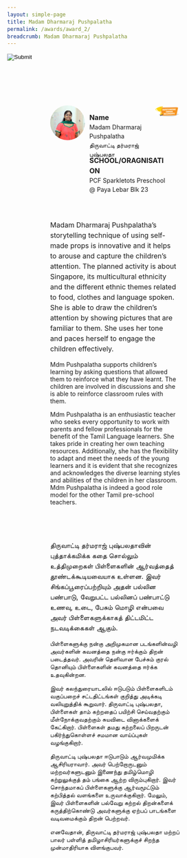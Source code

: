 ```yaml
---
layout: simple-page
title: Madam Dharmaraj Pushpalatha
permalink: /awards/award_2/
breadcrumb: Madam Dharmaraj Pushpalatha
---
```


<style>
    .wrapper {
        display: grid;
        margin-top: 50px;
        margin-left: 100px;
        margin-right: 100px;
        grid-template-columns: 10% 10% 10% 10% 10% 10% 10% 10% 10% 10%;
        grid-template-rows: 100px 100px auto ;
    }

   .item1 {
        grid-column-start: 1;
        grid-column-end: 4;
        grid-row-start: 1;
        grid-row-end: 3;
        /* text-align: center; */
        margin-right: 10px;
    }

   .item2 {
        grid-column-start: 4;
        grid-column-end: 9;
        grid-row-start: 1;
        grid-row-end: 2;
        /* text-align: center; */
    }

   .item3 {
        grid-column-start: 4;
        grid-column-end: 10;
        grid-row-start: 2;
        grid-row-end: 3;
        /* text-align: center; */
    }

   .item4 {
        grid-column-start: 9;
        grid-column-end: 11;
        grid-row-start: 1;
        grid-row-end: 2;
        /* text-align: center; */
    }

   .item5 {
        grid-column-start: 1;
        grid-column-end: 11;
        grid-row-start: 3;
        grid-row-end: 4;
        margin-top: 50px;
        /* text-align: center; */
    }

   .item6 {
        grid-column-start: 1;
        grid-column-end: 11;
        grid-row-start: 4;
        grid-row-end: 5;
        margin-top: 50px;
        /* text-align: center; */
    }
</style>

<script>
        function goBack() {
          window.history.back();
        }
        </script>

<input type="image" name="btnBack" id="btnBack" onclick="goBack()" src="https://event-reg.biz/DefaultBanner/images/MTLS2019/btnBack.png" style="height:70px;">

<div class="wrapper">
        <div class="item1">
            <img style="border-radius: 50%; width: 100%;" src="/images/Madam Dharmaraj Pushpalatha_square.jpg">
        </div>

   <div class="item2">
                <p style="font-weight: bold;margin-bottom: 0px;font-size: 16px;line-height: 1.5;">Name</p>
                <p style="margin-top: 0px;font-size: 14px;line-height: 1.5;">
                  Madam Dharmaraj Pushpalatha<br>
                திருவாட்டி தர்மராஜ் புஷ்பலதா</p>
        </div>

   <div class="item3">
                <p style="font-weight: bold;margin-bottom: 0px;font-size: 16px;line-height: 1.5;">SCHOOL/ORAGNISATION</p>
                <p style="margin-top: 0px;font-size: 14px;line-height: 1.5;">
                  PCF Sparkletots Preschool @ Paya Lebar Blk 23
  </p>
        </div>

   <div class="item4">
                <img style="border-radius: 50%; width: 200px;" src="/images/Outstanding.PNG">
   </div>

   <div class="item5">
            <p style="margin-right: 10px;font-size: 16px;line-height: 1.5;">
              Madam Dharmaraj Pushpalatha’s storytelling technique of using self-made props is innovative and it helps to arouse and capture the children’s attention. The planned activity is about Singapore, its multicultural ethnicity and the different ethnic themes related to food, clothes and language spoken. She is able to draw the children’s attention by showing pictures that are familiar to them. She uses her tone and paces herself to engage the children effectively.

Mdm Pushpalatha supports children’s learning by asking questions that allowed them to reinforce what they have learnt. The children are involved in discussions and she is able to reinforce classroom rules with them. 

Mdm Pushpalatha is an enthusiastic teacher who seeks every opportunity to work with parents and fellow professionals for the benefit of the Tamil Language learners. She takes pride in creating her own teaching resources. Additionally, she has the flexibility to adapt and meet the needs of the young learners and it is evident that she recognizes and acknowledges the diverse learning styles and abilities of the children in her classroom. Mdm Pushpalatha is indeed a good role model for the other Tamil pre-school teachers. 
                </p>
        </div>

   <div class="item6">
                <p style="margin-right: 10px;font-size: 16px;line-height: 1.5;">
                  திருவாட்டி தர்மராஜ் புஷ்பலதாவின் புத்தாக்கமிக்க கதை சொல்லும் உத்திமுறைகள் பிள்ளைகளின் ஆர்வத்தைத் தூண்டக்கூடியவையாக உள்ளன.  இவர் சிங்கப்பூரைப்பற்றியும் அதன் பல்லின பண்பாடு, வேறுபட்ட பல்லினப் பண்பாட்டு உணவு, உடை, பேசும் மொழி என்பவை அவர் பிள்ளைகளுக்காகத் திட்டமிட்ட நடவடிக்கைகள் ஆகும். 

பிள்ளைகளுக்கு நன்கு அறிமுகமான படங்களின்வழி அவர்களின் கவனத்தை நன்கு ஈர்க்கும் திறன் படைத்தவர். அவரின் தெளிவான பேச்சும் குரல் தொனியும் பிள்ளைகளின் கவனத்தை ஈர்க்க உதவுகின்றன.  

இவர் கலந்துரையாடலில் ஈடுபடும் பிள்ளைகளிடம் வகுப்பறைச் சட்டதிட்டங்கள் குறித்து  அடிக்கடி வலியுறுத்திக் கூறுவார். திருவாட்டி புஷ்பலதா, பிள்ளைகள் தாம் கற்றதைப் பயிற்சி செய்வதற்கும் மீள்நோக்குவதற்கும் சுயவிடை வினாக்களைக் கேட்கிறார். பிள்ளைகள் தமது கற்றலைப் பிறருடன் பகிர்ந்துகொள்ளச் சமமான வாய்ப்புகள் வழங்குகிறார். 

திருவாட்டி புஷ்பலதா ஈடுபாடும் ஆர்வமுமிக்க ஆசிரியராவார். அவர் பெற்றோருடனும் மற்றவர்களுடனும் இணைந்து தமிழ்மொழி கற்றுலுக்குத் தம் பங்கை ஆற்ற விரும்புகிறார். இவர் சொந்தமாகப் பிள்ளைகளுக்கு ஆர்வமூட்டும் கற்பித்தல் வளங்களை உருவாக்குகிறார். மேலும், இவர் பிள்ளைகளின் பல்வேறு கற்றல் திறன்களைக் கருத்திற்கொண்டு அவர்களுக்கு ஏற்பப் பாடங்களை வடிவமைக்கும் திறன் பெற்றவர்.

எனவேதான், திருவாட்டி தர்மராஜ் புஷ்பலதா மற்றப் பாலர் பள்ளித் தமிழாசிரியர்களுக்குச் சிறந்த முன்மாதிரியாக விளங்குபவர். 
                    </p>
        </div>
</div>
